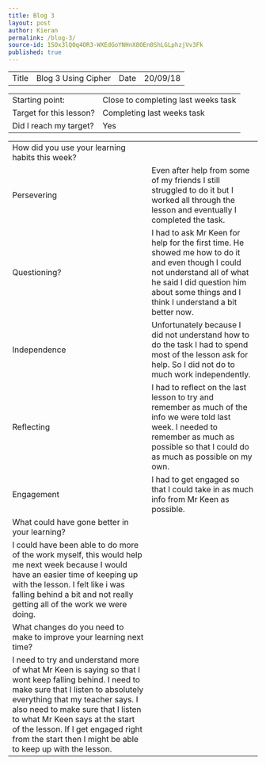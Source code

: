 ```yaml
---
title: Blog 3
layout: post
author: Kieran
permalink: /blog-3/
source-id: 1SOx3lQ0q4OR3-WXEdGoYNHnX8OEn0ShLGLphzjVv3Fk
published: true
---
```

<table>
  <tr>
    <td>Title</td>
    <td>Blog 3 Using Cipher</td>
    <td>Date</td>
    <td>20/09/18</td>
  </tr>
</table>


<table>
  <tr>
    <td>Starting point:</td>
    <td>Close to completing last weeks task</td>
  </tr>
  <tr>
    <td>Target for this lesson?</td>
    <td>Completing last weeks task</td>
  </tr>
  <tr>
    <td>Did I reach my target? </td>
    <td>Yes</td>
  </tr>
</table>


<table>
  <tr>
    <td>How did you use your learning habits this week?</td>
    <td></td>
  </tr>
  <tr>
    <td>Persevering</td>
    <td>Even after help from some of my friends I still struggled to do it but I worked all through the lesson and eventually I completed the task.</td>
  </tr>
  <tr>
    <td>Questioning?</td>
    <td>I had to ask Mr Keen for help for the first time. He showed me how to do it and even though I could not understand all of what he said I did question him about some things and I think I understand a bit better now.</td>
  </tr>
  <tr>
    <td>Independence</td>
    <td>Unfortunately because I did not understand how to do the task I had to spend most of the lesson ask for help. So I did not do to much work independently.</td>
  </tr>
  <tr>
    <td>Reflecting</td>
    <td>I had to reflect on the last lesson to try and remember as much of the info we were told last week. I needed to remember as much as possible so that I could do as much as possible on my own.</td>
  </tr>
  <tr>
    <td>Engagement</td>
    <td>I had to get engaged so that I could take in as much info from Mr Keen as possible.</td>
  </tr>
  <tr>
    <td>What could have gone better in your learning?</td>
    <td></td>
  </tr>
  <tr>
    <td>I could have been able to do more of the work myself, this would help me next week because I would have an easier time of keeping up with the lesson. I felt like i was falling behind a bit and not really getting all of the work we were doing.</td>
    <td></td>
  </tr>
  <tr>
    <td>What changes do you need to make to improve your learning next time?</td>
    <td></td>
  </tr>
  <tr>
    <td>I need to try and understand more of what Mr Keen is saying so that I wont keep falling behind. I need to make sure that I listen to absolutely everything that my teacher says. I also need to make sure that I listen to what Mr Keen says at the start of the lesson. If I get engaged right from the start then I might be able to keep up with the lesson.</td>
    <td></td>
  </tr>
</table>


   

